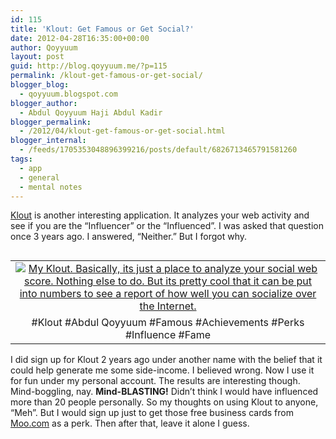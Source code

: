 ```yaml
---
id: 115
title: 'Klout: Get Famous or Get Social?'
date: 2012-04-28T16:35:00+00:00
author: Qoyyuum
layout: post
guid: http://blog.qoyyuum.me/?p=115
permalink: /klout-get-famous-or-get-social/
blogger_blog:
  - qoyyuum.blogspot.com
blogger_author:
  - Abdul Qoyyuum Haji Abdul Kadir
blogger_permalink:
  - /2012/04/klout-get-famous-or-get-social.html
blogger_internal:
  - /feeds/1705353048896399216/posts/default/6826713465791581260
tags:
  - app
  - general
  - mental notes
---
```

[Klout](http://www.klout.com/) is another interesting application. It analyzes your web activity and see if you are the &#8220;Influencer&#8221; or the &#8220;Influenced&#8221;. I was asked that question once 3 years ago. I answered, &#8220;Neither.&#8221; But I forgot why.

<table cellpadding="0" cellspacing="0" style="float: left; margin-right: 1em; text-align: left;">
  <tr>
    <td style="text-align: center;">
      <a href="http://i0.wp.com/blog.qoyyuum.me/wp-content/uploads/2012/04/klout.png" style="clear: left; margin-bottom: 1em; margin-left: auto; margin-right: auto;"><img alt="My Klout. Basically, its just a place to analyze your social web score. Nothing else to do. But its pretty cool that it can be put into numbers to see a report of how well you can socialize over the Internet." border="0" src="http://i0.wp.com/blog.qoyyuum.me/wp-content/uploads/2012/04/klout.png?resize=640%2C299" title="" data-recalc-dims="1" /></a>
    </td>
  </tr>
  
  <tr>
    <td style="text-align: center;">
      #Klout #Abdul Qoyyuum #Famous #Achievements #Perks #Influence #Fame
    </td>
  </tr>
</table>

I did sign up for Klout 2 years ago under another name with the belief that it could help generate me some side-income. I believed wrong. Now I use it for fun under my personal account. The results are interesting though. Mind-boggling, nay. **Mind-BLASTING!** Didn&#8217;t think I would have influenced more than 20 people personally. So my thoughts on using Klout to anyone, &#8220;Meh&#8221;. But I would sign up just to get those free business cards from [Moo.com](http://moo.com/) as a perk. Then after that, leave it alone I guess.